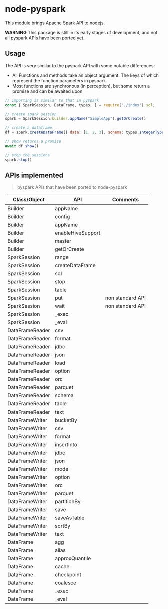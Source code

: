 # node-pyspark

This module brings Apache Spark API to nodejs.

**WARNING**
This package is still in its early stages of development, and not all pyspark APIs have been ported yet.

## Usage
The API is very similar to the pyspark API with some notable differences:
- All Functions and methods take an object argument. The keys of which represent the function parameters in pyspark
- Most functions are synchronous (in perception), but some return a promise and can be awaited upon

```js
// importing is similar to that in pyspark
const { SparkSession, DataFrame, types, } = require('./index').sql;

// create spark session
spark = SparkSession.builder.appName("SimpleApp").getOrCreate()

// create a dataframe
df = spark.createDataFrame({ data: [1, 2, 3], schema: types.IntegerType() })

// show returns a promise
await df.show()

// stop the sessions
spark.stop()

```

## APIs implemented

> pyspark APIs that have been ported to node-pyspark

| Class/Object    | API               | Comments         |
| --------------- | ----------------- | ---------------- |
| Builder         | appName           |
| Builder         | config            |
| Builder         | appName           |
| Builder         | enableHiveSupport |
| Builder         | master            |
| Builder         | getOrCreate       |
| SparkSession    | range             |
| SparkSession    | createDataFrame   |
| SparkSession    | sql               |
| SparkSession    | stop              |
| SparkSession    | table             |
| SparkSession    | put               | non standard API |
| SparkSession    | wait              | non standard API |
| SparkSession    | _exec             |
| SparkSession    | _eval             |
| DataFrameReader | csv               |
| DataFrameReader | format            |
| DataFrameReader | jdbc              |
| DataFrameReader | json              |
| DataFrameReader | load              |
| DataFrameReader | option            |
| DataFrameReader | orc               |
| DataFrameReader | parquet           |
| DataFrameReader | schema            |
| DataFrameReader | table             |
| DataFrameReader | text              |
| DataFrameWriter | bucketBy          |
| DataFrameWriter | csv               |
| DataFrameWriter | format            |
| DataFrameWriter | insertInto        |
| DataFrameWriter | jdbc              |
| DataFrameWriter | json              |
| DataFrameWriter | mode              |
| DataFrameWriter | option            |
| DataFrameWriter | orc               |
| DataFrameWriter | parquet           |
| DataFrameWriter | partitionBy       |
| DataFrameWriter | save              |
| DataFrameWriter | saveAsTable       |
| DataFrameWriter | sortBy            |
| DataFrameWriter | text              |
| DataFrame       | agg               |
| DataFrame       | alias             |
| DataFrame       | approxQuantile    |
| DataFrame       | cache             |
| DataFrame       | checkpoint        |
| DataFrame       | coalesce          |
| DataFrame       | _exec             |
| DataFrame       | _eval             |